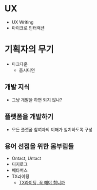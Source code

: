 
# UX

- UX Writing
- 마이크로 인터랙션

# 기획자의 무기

- 마크다운
	- 옵시디언

## 개발 지식
- 그냥 개발을 하면 되지 않나?

## 플랫폼을 개발하기
- 모든 플랫폼 참여자의 이해가 일치하도록 구성

## 용어 선점을 위한 몸부림들

- Ontact, Untact
- 디지로그
- 메타버스
- TX라이팅
	- [TX라이팅, 꼭 해야 합니까](https://ditoday.com/tx-%EB%9D%BC%EC%9D%B4%ED%8C%85-%EA%BC%AD-%ED%95%B4%EC%95%BC-%ED%95%A9%EB%8B%88%EA%B9%8C/)
